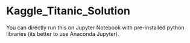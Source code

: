 # Kaggle_Titanic_Solution
You can directly run this on Jupyter Notebook with pre-installed python libraries (its better to use Anaconda Jupyter).

